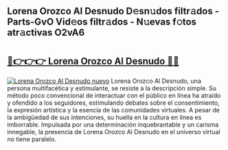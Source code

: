## Lorena Orozco Al Desnudo D𝚎sn𝚞dos filtr𝚊dos - Parts-GvO Vid𝚎os filtr𝚊dos - N𝚞evas f𝚘tos atr𝚊ctivas O2vA6

# <h2><a href="http://mb7o1n.tromn.icu/?c=Lorena+Orozco+Al+Desnudo">🔗👉👉👉 Lorena Orozco Al Desnudo 🔗🔗</a></h2>

[![Lorena Orozco Al Desnudo nuevo](https://i.imgur.com/pEAQMta.gif)](http://mb7o1n.tromn.icu/?c=Lorena+Orozco+Al+Desnudo)
Lorena Orozco Al Desnudo, una persona multifacética y estimulante, se resiste a la descripción simple. Su método poco convencional de interactuar con el público en línea ha atraído y ofendido a los seguidores, estimulando debates sobre el consentimiento, la expresión artística y la esencia de las comunidades virtuales. A pesar de la ambigüedad de sus intenciones, su huella en la cultura en línea es imborrable. Impulsada por una determinación inquebrantable y un carisma innegable, la presencia de Lorena Orozco Al Desnudo en el universo virtual no tiene paralelo.
